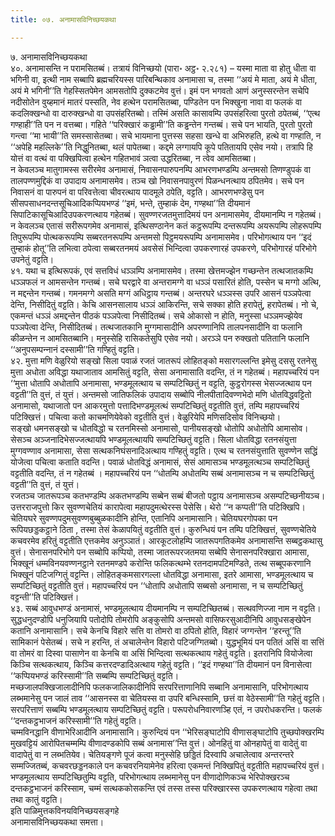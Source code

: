 ```yaml
---
title: ०७. अनामासविनिच्छयकथा

---
```

७. अनामासविनिच्छयकथा  
४०. अनामासन्ति न परामसितब्बं। तत्रायं विनिच्छयो (पारा॰ अट्ठ॰ २.२८१) – यस्मा माता वा होतु धीता वा भगिनी वा, इत्थी नाम सब्बापि ब्रह्मचरियस्स पारिबन्थिकाव अनामासा च, तस्मा ‘‘अयं मे माता, अयं मे धीता, अयं मे भगिनी’’ति गेहस्सितपेमेन आमसतोपि दुक्‍कटमेव वुत्तं। इमं पन भगवतो आणं अनुस्सरन्तेन सचेपि नदीसोतेन वुय्हमानं मातरं पस्सति, नेव हत्थेन परामसितब्बा, पण्डितेन पन भिक्खुना नावा वा फलकं वा कदलिक्खन्धो वा दारुक्खन्धो वा उपसंहरितब्बो। तस्मिं असति कासावम्पि उपसंहरित्वा पुरतो ठपेतब्बं, ‘‘एत्थ गण्हाही’’ति पन न वत्तब्बा। गहिते ‘‘परिक्खारं कड्ढामी’’ति कड्ढन्तेन गन्तब्बं। सचे पन भायति, पुरतो पुरतो गन्त्वा ‘‘मा भायी’’ति समस्सासेतब्बा। सचे भायमाना पुत्तस्स सहसा खन्धे वा अभिरुहति, हत्थे वा गण्हाति, न ‘‘अपेहि महल्‍लिके’’ति निद्धुनितब्बा, थलं पापेतब्बा। कद्दमे लग्गायपि कूपे पतितायपि एसेव नयो। तत्रापि हि योत्तं वा वत्थं वा पक्खिपित्वा हत्थेन गहितभावं ञत्वा उद्धरितब्बा, न त्वेव आमसितब्बा।  
न केवलञ्‍च मातुगामस्स सरीरमेव अनामासं, निवासनपारुपनम्पि आभरणभण्डम्पि अन्तमसो तिणण्डुपकं वा तालपण्णमुद्दिकं वा उपादाय अनामासमेव। तञ्‍च खो निवासनपावुरणं पिळन्धनत्थाय ठपितमेव। सचे पन निवासनं वा पारुपनं वा परिवत्तेत्वा चीवरत्थाय पादमूले ठपेति, वट्टति। आभरणभण्डेसु पन सीसपसाधनदन्तसूचिआदिकप्पियभण्डं ‘‘इमं, भन्ते, तुम्हाकं देम, गण्हथा’’ति दीयमानं सिपाटिकासूचिआदिउपकरणत्थाय गहेतब्बं। सुवण्णरजतमुत्तादिमयं पन अनामासमेव, दीयमानम्पि न गहेतब्बं। न केवलञ्‍च एतासं सरीरूपगमेव अनामासं, इत्थिसण्ठानेन कतं कट्ठरूपम्पि दन्तरूपम्पि अयरूपम्पि लोहरूपम्पि तिपुरूपम्पि पोत्थकरूपम्पि सब्बरतनरूपम्पि अन्तमसो पिट्ठमयरूपम्पि अनामासमेव। परिभोगत्थाय पन ‘‘इदं तुम्हाकं होतू’’ति लभित्वा ठपेत्वा सब्बरतनमयं अवसेसं भिन्दित्वा उपकरणारहं उपकरणे, परिभोगारहं परिभोगे उपनेतुं वट्टति।  
४१. यथा च इत्थिरूपकं, एवं सत्तविधं धञ्‍ञम्पि अनामासमेव। तस्मा खेत्तमज्झेन गच्छन्तेन तत्थजातकम्पि धञ्‍ञफलं न आमसन्तेन गन्तब्बं। सचे घरद्वारे वा अन्तरामग्गे वा धञ्‍ञं पसारितं होति, पस्सेन च मग्गो अत्थि, न मद्दन्तेन गन्तब्बं। गमनमग्गे असति मग्गं अधिट्ठाय गन्तब्बं। अन्तरघरे धञ्‍ञस्स उपरि आसनं पञ्‍ञपेत्वा देन्ति, निसीदितुं वट्टति। केचि आसनसालाय धञ्‍ञं आकिरन्ति, सचे सक्‍का होति हरापेतुं, हरापेतब्बं। नो चे, एकमन्तं धञ्‍ञं अमद्दन्तेन पीठकं पञ्‍ञपेत्वा निसीदितब्बं। सचे ओकासो न होति, मनुस्सा धञ्‍ञमज्झेयेव पञ्‍ञपेत्वा देन्ति, निसीदितब्बं। तत्थजातकानि मुग्गमासादीनि अपरण्णानिपि तालपनसादीनि वा फलानि कीळन्तेन न आमसितब्बानि। मनुस्सेहि रासिकतेसुपि एसेव नयो। अरञ्‍ञे पन रुक्खतो पतितानि फलानि ‘‘अनुपसम्पन्‍नानं दस्सामी’’ति गण्हितुं वट्टति।  
४२. मुत्ता मणि वेळुरियो सङ्खो सिला पवाळं रजतं जातरूपं लोहितङ्को मसारगल्‍लन्ति इमेसु दससु रतनेसु मुत्ता अधोता अविद्धा यथाजाताव आमसितुं वट्टति, सेसा अनामासाति वदन्ति, तं न गहेतब्बं। महापच्‍चरियं पन ‘‘मुत्ता धोतापि अधोतापि अनामासा, भण्डमूलत्थाय च सम्पटिच्छितुं न वट्टति, कुट्ठरोगस्स भेसज्‍जत्थाय पन वट्टती’’ति वुत्तं, तं युत्तं। अन्तमसो जातिफलिकं उपादाय सब्बोपि नीलपीतादिवण्णभेदो मणि धोतविद्धवट्टितो अनामासो, यथाजातो पन आकरमुत्तो पत्तादिभण्डमूलत्थं सम्पटिच्छितुं वट्टतीति वुत्तं, तम्पि महापच्‍चरियं पटिक्खित्तं। पचित्वा कतो काचमणियेवेको वट्टतीति वुत्तं। वेळुरियेपि मणिसदिसोव विनिच्छयो।  
सङ्खो धमनसङ्खो च धोतविद्धो च रतनमिस्सो अनामासो, पानीयसङ्खो धोतोपि अधोतोपि आमासोव। सेसञ्‍च अञ्‍जनादिभेसज्‍जत्थायपि भण्डमूलत्थायपि सम्पटिच्छितुं वट्टति। सिला धोतविद्धा रतनसंयुत्ता मुग्गवण्णाव अनामासा, सेसा सत्थकनिघंसनादिअत्थाय गण्हितुं वट्टति। एत्थ च रतनसंयुत्ताति सुवण्णेन सद्धिं योजेत्वा पचित्वा कताति वदन्ति। पवाळं धोतविद्धं अनामासं, सेसं आमासञ्‍च भण्डमूलत्थञ्‍च सम्पटिच्छितुं वट्टतीति वदन्ति, तं न गहेतब्बं । महापच्‍चरियं पन ‘‘धोतम्पि अधोतम्पि सब्बं अनामासञ्‍च न च सम्पटिच्छितुं वट्टती’’ति वुत्तं, तं युत्तं।  
रजतञ्‍च जातरूपञ्‍च कतभण्डम्पि अकतभण्डम्पि सब्बेन सब्बं बीजतो पट्ठाय अनामासञ्‍च असम्पटिच्छनीयञ्‍च। उत्तरराजपुत्तो किर सुवण्णचेतियं कारापेत्वा महापदुमत्थेरस्स पेसेसि। थेरो ‘‘न कप्पती’’ति पटिक्खिपि। चेतियघरे सुवण्णपदुमसुवण्णबुब्बुळकादीनि होन्ति, एतानिपि अनामासानि। चेतियघरगोपका पन रूपियछड्डकट्ठाने ठिता , तस्मा तेसं केळापयितुं वट्टतीति वुत्तं। कुरुन्धियं पन तम्पि पटिक्खित्तं, सुवण्णचेतिये कचवरमेव हरितुं वट्टतीति एत्तकमेव अनुञ्‍ञातं। आरकूटलोहम्पि जातरूपगतिकमेव अनामासन्ति सब्बट्ठकथासु वुत्तं। सेनासनपरिभोगे पन सब्बोपि कप्पियो, तस्मा जातरूपरजतमया सब्बेपि सेनासनपरिक्खारा आमासा, भिक्खूनं धम्मविनयवण्णनट्ठाने रतनमण्डपे करोन्ति फलिकत्थम्भे रतनदामपटिमण्डिते, तत्थ सब्बूपकरणानि भिक्खूनं पटिजग्गितुं वट्टन्ति। लोहितङ्कमसारगल्‍ला धोतविद्धा अनामासा, इतरे आमासा, भण्डमूलत्थाय च सम्पटिच्छितुं वट्टतीति वुत्तं। महापच्‍चरियं पन ‘‘धोतापि अधोतापि सब्बसो अनामासा, न च सम्पटिच्छितुं वट्टन्ती’’ति पटिक्खित्तं।  
४३. सब्बं आवुधभण्डं अनामासं, भण्डमूलत्थाय दीयमानम्पि न सम्पटिच्छितब्बं। सत्थवणिज्‍जा नाम न वट्टति। सुद्धधनुदण्डोपि धनुजियापि पतोदोपि तोमरोपि अङ्कुसोपि अन्तमसो वासिफरसुआदीनिपि आवुधसङ्खेपेन कतानि अनामासानि। सचे केनचि विहारे सत्ति वा तोमरो वा ठपितो होति, विहारं जग्गन्तेन ‘‘हरन्तू’’ति सामिकानं पेसेतब्बं। सचे न हरन्ति, तं अचालेन्तेन विहारो पटिजग्गितब्बो। युद्धभूमियं पन पतितं असिं वा सत्तिं वा तोमरं वा दिस्वा पासाणेन वा केनचि वा असिं भिन्दित्वा सत्थकत्थाय गहेतुं वट्टति। इतरानिपि वियोजेत्वा किञ्‍चि सत्थकत्थाय, किञ्‍चि कत्तरदण्डादिअत्थाय गहेतुं वट्टति। ‘‘इदं गण्हथा’’ति दीयमानं पन विनासेत्वा ‘‘कप्पियभण्डं करिस्सामी’’ति सब्बम्पि सम्पटिच्छितुं वट्टति।  
मच्छजालपक्खिजालादीनिपि फलकजालिकादीनिपि सरपरित्ताणानिपि सब्बानि अनामासानि, परिभोगत्थाय लब्भमानेसु पन जालं ताव ‘‘आसनस्स वा चेतियस्स वा उपरि बन्धिस्सामि, छत्तं वा वेठेस्सामी’’ति गहेतुं वट्टति। सरपरित्ताणं सब्बम्पि भण्डमूलत्थाय सम्पटिच्छितुं वट्टति। परूपरोधनिवारणञ्हि एतं, न उपरोधकरन्ति। फलकं ‘‘दन्तकट्ठभाजनं करिस्सामी’’ति गहेतुं वट्टति।  
चम्मविनद्धानि वीणाभेरिआदीनि अनामासानि। कुरुन्दियं पन ‘‘भेरिसङ्घाटोपि वीणासङ्घाटोपि तुच्छपोक्खरम्पि मुखवट्टियं आरोपितचम्मम्पि वीणादण्डकोपि सब्बं अनामास’’न्ति वुत्तं। ओनहितुं वा ओनहापेतुं वा वादेतुं वा वादापेतुं वा न लब्भतियेव। चेतियङ्गणे पूजं कत्वा मनुस्सेहि छड्डितं दिस्वापि अचालेत्वाव अन्तरन्तरे सम्मज्‍जितब्बं, कचवरछड्डनकाले पन कचवरनियामेनेव हरित्वा एकमन्तं निक्खिपितुं वट्टतीति महापच्‍चरियं वुत्तं। भण्डमूलत्थाय सम्पटिच्छितुम्पि वट्टति, परिभोगत्थाय लब्भमानेसु पन वीणादोणिकञ्‍च भेरिपोक्खरञ्‍च दन्तकट्ठभाजनं करिस्साम, चम्मं सत्थककोसकन्ति एवं तस्स तस्स परिक्खारस्स उपकरणत्थाय गहेत्वा तथा तथा कातुं वट्टति।  
इति पाळिमुत्तकविनयविनिच्छयसङ्गहे  
अनामासविनिच्छयकथा समत्ता।  
